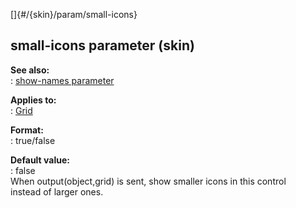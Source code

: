 []{#/{skin}/param/small-icons}    
## small-icons parameter (skin)    
**See also:**    
:   [show-names parameter](/ref/%7Bskin%7D/param/show-names/show-names.md)    
<!-- -->    
**Applies to:**    
:   [Grid](/ref/%7Bskin%7D/control/grid/grid.md)    
<!-- -->    
**Format:**    
:   true/false    
<!-- -->    
**Default value:**    
:   false    
When output(object,grid) is sent, show smaller icons in this control    
instead of larger ones.  